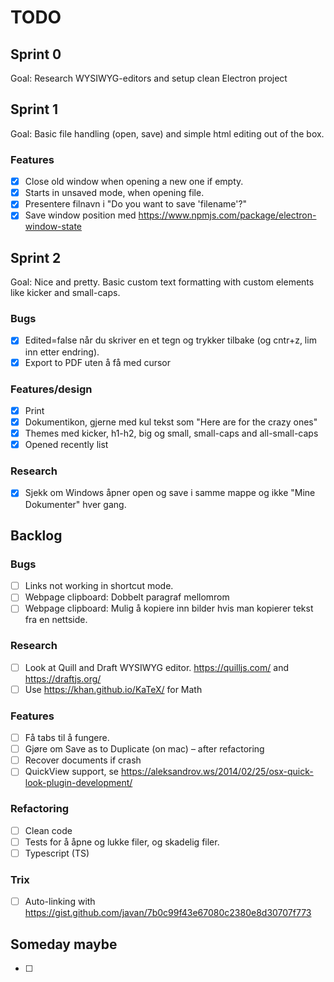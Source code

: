 
TODO
====

Sprint 0
--------

Goal: Research WYSIWYG-editors and setup clean Electron project

Sprint 1
--------

Goal: Basic file handling (open, save) and simple html editing out of the box.

### Features

- [x] Close old window when opening a new one if empty.
- [x] Starts in unsaved mode, when opening file.
- [x] Presentere filnavn i "Do you want to save 'filename'?"
- [x] Save window position med https://www.npmjs.com/package/electron-window-state

Sprint 2
--------

Goal: Nice and pretty. Basic custom text formatting with custom elements like kicker and small-caps.

### Bugs

- [x] Edited=false når du skriver en et tegn og trykker tilbake (og cntr+z, lim inn etter endring). 
- [x] Export to PDF uten å få med cursor

### Features/design

- [x] Print
- [x] Dokumentikon, gjerne med kul tekst som "Here are for the crazy ones"
- [x] Themes med kicker, h1-h2, big og small, small-caps and all-small-caps
- [x] Opened recently list

### Research

- [x] Sjekk om Windows åpner open og save i samme mappe og ikke "Mine Dokumenter" hver gang.


Backlog
-------

### Bugs
- [ ] Links not working in shortcut mode.
- [ ] Webpage clipboard: Dobbelt paragraf mellomrom
- [ ] Webpage clipboard: Mulig å kopiere inn bilder hvis man kopierer tekst fra en nettside.

### Research
- [ ] Look at Quill and Draft WYSIWYG editor. https://quilljs.com/ and https://draftjs.org/
- [ ] Use https://khan.github.io/KaTeX/ for Math

### Features
- [ ] Få tabs til å fungere.
- [ ] Gjøre om Save as to Duplicate (on mac) – after refactoring
- [ ] Recover documents if crash
- [ ] QuickView support, se https://aleksandrov.ws/2014/02/25/osx-quick-look-plugin-development/

### Refactoring
- [ ] Clean code
- [ ] Tests for å åpne og lukke filer, og skadelig filer.
- [ ] Typescript (TS)

### Trix
- [ ] Auto-linking with https://gist.github.com/javan/7b0c99f43e67080c2380e8d30707f773 

Someday maybe
-------------

- [ ] 

